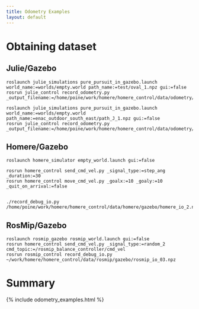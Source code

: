 ```yaml
---
title: Odometry Examples
layout: default
---
```



# Obtaining dataset

## Julie/Gazebo

	roslaunch julie_simulations pure_pursuit_in_gazebo.launch world_name:=worlds/empty.world path_name:=test/oval_1.npz gui:=false
	rosrun julie_control record_odometry.py _output_filename:=/home/poine/work/homere/homere_control/data/odometry/julie/gazebo_2.npz

	roslaunch julie_simulations pure_pursuit_in_gazebo.launch world_name:=worlds/empty.world path_name:=enac_outdoor_south_east/path_J_1.npz gui:=false
	rosrun julie_control record_odometry.py _output_filename:=/home/poine/work/homere/homere_control/data/odometry/julie/gazebo_4.npz

## Homere/Gazebo

	roslaunch homere_simulator empty_world.launch gui:=false

	rosrun homere_control send_cmd_vel.py _signal_type:=step_ang _duration:=30
	rosrun homere_control move_cmd_vel.py _goalx:=10 _goaly:=10 _quit_on_arrival:=false

	
	./record_debug_io.py /home/poine/work/homere/homere_control/data/homere/gazebo/homere_io_2.npz
	
	
## RosMip/Gazebo

	roslaunch rosmip_gazebo rosmip_world.launch gui:=false
	rosrun homere_control send_cmd_vel.py _signal_type:=random_2 cmd_topic:=/rosmip_balance_controller/cmd_vel
	rosrun rosmip_control record_debug_io.py ~/work/homere/homere_control/data/rosmip/gazebo/rosmip_io_03.npz

# Summary

{% include odometry_examples.html %}


	
